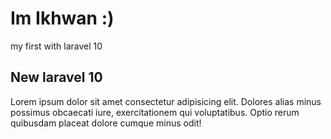 # Im Ikhwan :)
my first with laravel 10
## New laravel 10
Lorem ipsum dolor sit amet consectetur adipisicing elit. Dolores alias minus possimus obcaecati iure, exercitationem qui voluptatibus. Optio rerum quibusdam placeat dolore cumque minus odit!